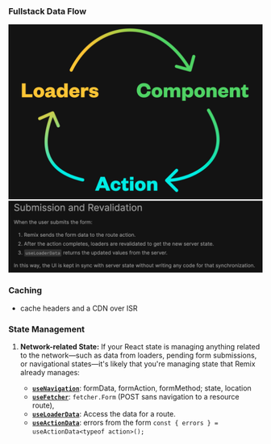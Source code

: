 
### Fullstack Data Flow
![](./remix-onewaydataflow.png)
![](./remix-useLoaderData.png)

### Caching
- cache headers and a CDN over ISR

### State Management
1. **Network-related State:** If your React state is managing anything related to the network—such as data from loaders, pending form submissions, or navigational states—it's likely that you're managing state that Remix already manages:
    
    - **[`useNavigation`](https://remix.run/docs/en/main/hooks/use-navigation)**: formData, formAction, formMethod; state, location
    - **[`useFetcher`](https://remix.run/docs/en/main/hooks/use-fetcher)**: `fetcher.Form` (POST sans navigation to a resource route), 
    - **[`useLoaderData`](https://remix.run/docs/en/main/hooks/use-loader-data)**: Access the data for a route.
    - **[`useActionData`](https://remix.run/docs/en/main/hooks/use-action-data)**: errors from the form `const { errors } = useActionData<typeof action>();`
